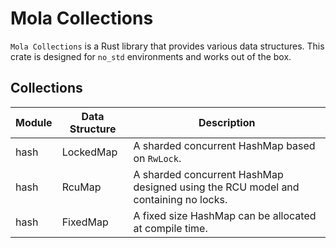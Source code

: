 # Mola Collections

`Mola Collections` is a Rust library that provides various data structures. This crate is designed for `no_std` environments and works out of the box.

## Collections

| Module | Data Structure | Description |
| - | - | - |
| hash   | LockedMap | A sharded concurrent HashMap based on `RwLock`. |
| hash   | RcuMap | A sharded concurrent HashMap designed using the RCU model and containing no locks. |
| hash | FixedMap | A fixed size HashMap can be allocated at compile time. |